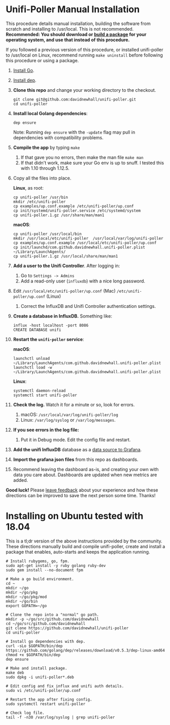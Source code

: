 # Unifi-Poller Manual Installation

This procedure details manual installation, building the software from scratch and installing to /usr/local. This is not recommended. **Recommended: You should download or [build a package](https://github.com/davidnewhall/unifi-poller/wiki/Installation) for your operating system, and use that instead of this procedure.**

If you followed a previous version of this procedure, or installed unifi-poller to /usr/local on Linux, recommend running `make uninstall` before following this procedure or using a package.

1. [Install Go](https://golang.org/doc/install). 
1. [Install dep](https://golang.github.io/dep/docs/installation.html).
1. **Clone this repo** and change your working directory to the checkout.
   ```shell
   git clone git@github.com:davidnewhall/unifi-poller.git
   cd unifi-poller
   ```
1. **Install local Golang dependencies**: 
   ```shell
   dep ensure
   ```
   Note: Running `dep ensure` with the `-update` flag may pull in dependencies with compatibility problems.

1. **Compile the app** by typing `make`
   1. If that gave you no errors, then make the man file `make man`
   1. If that didn't work, make sure your Go env is up to snuff. I tested this with 1.10 through 1.12.5.
1. Copy all the files into place.

   **Linux**, as root:
   ```shell
   cp unifi-poller /usr/bin
   mkdir /etc/unifi-poller
   cp examples/up.conf.example /etc/unifi-poller/up.conf
   cp init/systemd/unifi-poller.service /etc/systemd/system
   cp unifi-poller.1.gz /usr/share/man/man1
   ```

   **macOS**:
   ```shell
   cp unifi-poller /usr/local/bin
   mkdir /usr/local/etc/unifi-poller  /usr/local/var/log/unifi-poller 
   cp examples/up.conf.example /usr/local/etc/unifi-poller/up.conf
   cp init/launchd/com.github.davidnewhall.unifi-poller.plist ~/Library/LaunchAgents/
   cp unifi-poller.1.gz /usr/local/share/man/man1
   ```

1. **Add a user to the Unifi Controller**. After logging in:
   1. Go to `Settings -> Admins`
   1. Add a read-only user (`influxdb`) with a nice long password. 
1. Edit `/usr/local/etc/unifi-poller/up.conf` (Mac) `/etc/unifi-poller/up.conf` (Linux)
   1. Correct the InfluxDB and Unifi Controller authentication settings.
1. **Create a database in InfluxDB.**  Something like:
   ```shell
   influx -host localhost -port 8086
   CREATE DATABASE unifi
   ```
1. **Restart the `unifi-poller` service**:
  
      **macOS**: 
      ```shell
      launchctl unload ~/Library/LaunchAgents/com.github.davidnewhall.unifi-poller.plist
      launchctl load -w ~/Library/LaunchAgents/com.github.davidnewhall.unifi-poller.plist
      ```
      **Linux**:
      ```shell
      systemctl daemon-reload 
      systemctl start unifi-poller
      ```
1. **Check the log.** Watch it for a minute or so, look for errors.
   1. macOS: `/usr/local/var/log/unifi-poller/log`
   1. Linux: `/var/log/syslog` or `/var/log/messages`.
1. **If you see errors in the log file:**
   1. Put it in Debug mode. Edit the config file and restart.
1. **Add the unifi InfluxDB** database as a [data source to Grafana](https://grafana.com/docs/features/datasources/influxdb/). 
1. **Import the grafana json files** from this repo as dashboards.
1. Recommend leaving the dashboard as-is, and creating your own with data you care about. Dashboards are updated when new metrics are added.

**Good luck!** Please [leave feedback](https://github.com/davidnewhall/unifi-poller/issues/new) about your experience and how these directions can be improved to save the next person some time. Thanks!

# Installing on Ubuntu tested with 18.04
This is a tl;dr version of the above instructions provided by the community. These directions manually build and compile unifi-poller, create and install a package that enables, auto-starts and keeps the application running.
 
```shell
# Install rubygems, go, fpm.
sudo apt-get install -y ruby golang ruby-dev
sudo gem install --no-document fpm

# Make a go build environment.
cd ~
mkdir ~/go
mkdir ~/go/pkg
mkdir ~/go/pkg/mod
mkdir ~/go/bin
export GOPATH=~/go

# Clone the repo into a "normal" go path.
mkdir -p ~/go/src/github.com/davidnewhall
cd ~/go/src/github.com/davidnewhall
git clone https://github.com/davidnewhall/unifi-poller
cd unifi-poller

# Install go dependencies with dep.
curl -sLo $GOPATH/bin/dep https://github.com/golang/dep/releases/download/v0.5.3/dep-linux-amd64
chmod +x $GOPATH/bin/dep
dep ensure

# Make and install package.
make deb
sudo dpkg -i unifi-poller*.deb

# Edit config and fix influx and unifi auth details.
sudo vi /etc/unifi-poller/up.conf

# Restart the app after fixing config.
sudo systemctl restart unifi-poller

# Check log file.
tail -f -n30 /var/log/syslog | grep unifi-poller
```